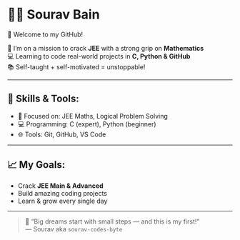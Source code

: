 
# 👨‍💻 Sourav Bain

🌟 Welcome to my GitHub!

🎯 I’m on a mission to crack **JEE** with a strong grip on **Mathematics**  
💻 Learning to code real-world projects in **C, Python & GitHub**  
📚 Self-taught + self-motivated = unstoppable!

---

## 🔧 Skills & Tools:
- 🧠 Focused on: JEE Maths, Logical Problem Solving
- 💻 Programming: C (expert), Python (beginner)
- 🌐 Tools: Git, GitHub, VS Code

---

## 📈 My Goals:
- Crack **JEE Main & Advanced**
- Build amazing coding projects
- Learn & grow every single day

---

> 📌 “Big dreams start with small steps — and this is my first!”  
> — Sourav aka `sourav-codes-byte`
<!--
**sourav-codes-byte/sourav-codes-byte** is a ✨ _special_ ✨ repository because its `README.md` (this file) appears on your GitHub profile.

Here are some ideas to get you started:

- 🔭 I’m currently working on ...
- 🌱 I’m currently learning ...
- 👯 I’m looking to collaborate on ...
- 🤔 I’m looking for help with ...
- 💬 Ask me about ...
- 📫 How to reach me: ...
- 😄 Pronouns: ...
- ⚡ Fun fact: ...
-->
